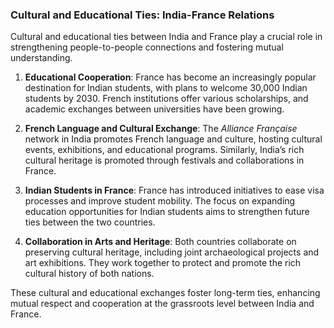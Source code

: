 ### Cultural and Educational Ties: India-France Relations

Cultural and educational ties between India and France play a crucial role in strengthening people-to-people connections and fostering mutual understanding.

1. **Educational Cooperation**: France has become an increasingly popular destination for Indian students, with plans to welcome 30,000 Indian students by 2030. French institutions offer various scholarships, and academic exchanges between universities have been growing. 

2. **French Language and Cultural Exchange**: The *Alliance Française* network in India promotes French language and culture, hosting cultural events, exhibitions, and educational programs. Similarly, India’s rich cultural heritage is promoted through festivals and collaborations in France.

3. **Indian Students in France**: France has introduced initiatives to ease visa processes and improve student mobility. The focus on expanding education opportunities for Indian students aims to strengthen future ties between the two countries.

4. **Collaboration in Arts and Heritage**: Both countries collaborate on preserving cultural heritage, including joint archaeological projects and art exhibitions. They work together to protect and promote the rich cultural history of both nations.

These cultural and educational exchanges foster long-term ties, enhancing mutual respect and cooperation at the grassroots level between India and France.